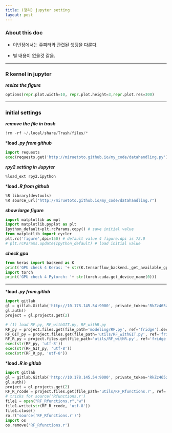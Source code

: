 ```yaml
---
title: (정리) jupyter setting 
layout: post
---
```


### About this doc 

- 이번장에서는 주피터와 관련된 셋팅을 다룬다. 

- 별 내용이 없을것 같음. 

--- 

### R kernel in jupyter 

***resize the figure***
```python
options(repr.plot.width=10, repr.plot.height=3,repr.plot.res=300)
```

---


### initial settings 

***remove the file in trash***
```python
!rm -rf ~/.local/share/Trash/files/* 
```

***load *.py from github*** 
```python
import requests
exec(requests.get('http://miruetoto.github.io/my_code/datahandling.py').text)
```

***rpy2 setting in Jupyter*** 
```python
%load_ext rpy2.ipython
```

***load *.R from github***
```python
%R library(devtools)
%R source_url("http://miruetoto.github.io/my_code/datahandling.r")
```

***show large figure***
```python
import matplotlib as mpl 
import matplotlib.pyplot as plt 
Ipython_default=plt.rcParams.copy() # save initial value 
from matplotlib import cycler
plt.rc('figure',dpi=150) # default value 4 figure.dpi is 72.0 
# plt.rcParams.update(Ipython_default) # load initial value 
```

***check gpu***
```python
from keras import backend as K
print('GPU check 4 Keras: '+ str(K.tensorflow_backend._get_available_gpus()))
import torch
print('GPU check 4 Pytorch: '+ str(torch.cuda.get_device_name(0)))
```

---


***load *.py from gitlab*** 
```python
import gitlab
gl = gitlab.Gitlab('http://10.178.145.54:9000', private_token='RkZz465zdyyEChamLKy8')
gl.auth()
project = gl.projects.get(2)

# (1) load RF.py, RF_withGIT.py, RF_withR.py
RF_py = project.files.get(file_path='modeling/RF.py', ref='fridge').decode()
RF_GIT_py = project.files.get(file_path='utils/RF_withGIT.py', ref='fridge').decode()
RF_R_py = project.files.get(file_path='utils/RF_withR.py', ref='fridge').decode()
exec(str(RF_py, 'utf-8'))
exec(str(RF_GIT_py, 'utf-8'))
exec(str(RF_R_py, 'utf-8'))
```

***load *.R in gitlab***
```python
import gitlab
gl = gitlab.Gitlab('http://10.178.145.54:9000', private_token='RkZz465zdyyEChamLKy8')
gl.auth()
project = gl.projects.get(2)
RF_R_rcode = project.files.get(file_path='utils/RF_Rfunctions.r', ref='fridge').decode()
# tricks for source('Rfunctions.r')
file1 = open("RF_Rfunctions.r","w") 
file1.write(str(RF_R_rcode, 'utf-8'))
file1.close() 
ro.r("source('RF_Rfunctions.r')")
import os
os.remove('RF_Rfunctions.r')
```

